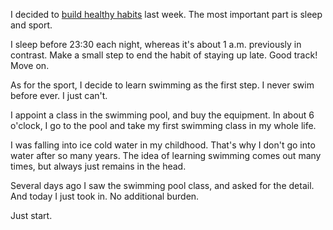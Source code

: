 I decided to [build healthy habits](https://liwuqiong.com/2023/11/16/start-to-build-habits-of-healthy-life) last week. The most important part is sleep and sport. 

I sleep before 23:30 each night, whereas it's about 1 a.m. previously in contrast. Make a small step to end the habit of staying up late. Good track! Move on. 

As for the sport, I decide to learn swimming as the first step. I never swim before ever. I just can't. 

I appoint a class in the swimming pool, and buy the equipment. In about 6 o'clock, I go to the pool and take my first swimming class in my whole life. 

I was falling into ice cold water in my childhood. That's why I don't go into water after so many years. The idea of learning swimming comes out many times, but always just remains in the head.

Several days ago I saw the swimming pool class, and asked for the detail. And today I just took in. No additional burden. 

Just start. 